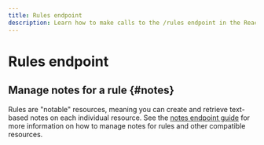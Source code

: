 ```yaml
---
title: Rules endpoint
description: Learn how to make calls to the /rules endpoint in the Reactor API.
---
```

# Rules endpoint

## Manage notes for a rule {#notes}

Rules are "notable" resources, meaning you can create and retrieve text-based notes on each individual resource. See the [notes endpoint guide](./notes.md) for more information on how to manage notes for rules and other compatible resources.
